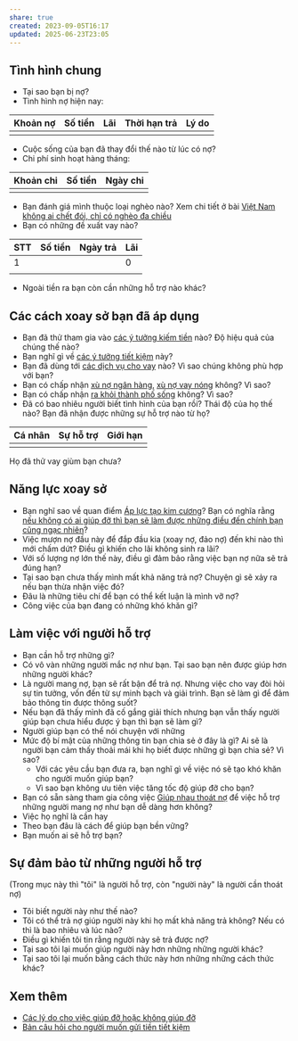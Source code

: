 ```yaml
---
share: true
created: 2023-09-05T16:17
updated: 2025-06-23T23:05
---
```

## Tình hình chung
- Tại sao bạn bị nợ? 
- Tình hình nợ hiện nay:

| Khoản nợ | Số tiền | Lãi | Thời hạn trả | Lý do |
| -------- | ------- | --- | ------------ | ----- |
|          |         |     |              |       |

- Cuộc sống của bạn đã thay đổi thế nào từ lúc có nợ?
- Chi phí sinh hoạt hàng tháng:

| Khoản chi | Số tiền | Ngày chi | 
| --------- | ------- | -------- |
|           |         |          |
- Bạn đánh giá mình thuộc loại nghèo nào? Xem chi tiết ở bài [Việt Nam không ai chết đói, chỉ có nghèo đa chiều](../../%E2%9A%A1Hi%E1%BB%83u%20bi%E1%BA%BFt%20s%C3%A2u/Ph%C3%A1t%20tri%E1%BB%83n%20b%E1%BB%81n%20v%E1%BB%AFng/H%E1%BB%97%20tr%E1%BB%A3%20ng%C6%B0%E1%BB%9Di%20y%E1%BA%BFu%20th%E1%BA%BF/Ng%C6%B0%E1%BB%9Di%20ngh%C3%A8o/Vi%E1%BB%87t%20Nam%20kh%C3%B4ng%20ai%20ch%E1%BA%BFt%20%C4%91%C3%B3i,%20ch%E1%BB%89%20c%C3%B3%20ngh%C3%A8o%20%C4%91a%20chi%E1%BB%81u.md)
- Bạn có những đề xuất vay nào?

| STT | Số tiền | Ngày trả | Lãi |
| --- | ------- | -------- | --- |
| 1   |         |          | 0   |
|     |         |          |     |

- Ngoài tiền ra bạn còn cần những hỗ trợ nào khác?

## Các cách xoay sở bạn đã áp dụng
- Bạn đã thử tham gia vào [các ý tưởng kiếm tiền](../../%F0%9F%93%9CT%C3%A0i%20nguy%C3%AAn/%C3%9D%20t%C6%B0%E1%BB%9Fng%20ki%E1%BA%BFm%20ti%E1%BB%81n/3%20%C3%9D%20t%C6%B0%E1%BB%9Fng/index.md) nào? Độ hiệu quả của chúng thế nào?
- Bạn nghĩ gì về [các ý tưởng tiết kiệm](../../%F0%9F%93%9CT%C3%A0i%20nguy%C3%AAn/%C3%9D%20t%C6%B0%E1%BB%9Fng%20ti%E1%BA%BFt%20ki%E1%BB%87m.md) này?
- Bạn đã dùng tới [các dịch vụ cho vay](../../%F0%9F%93%9CT%C3%A0i%20nguy%C3%AAn/Ch%E1%BB%8Dn%20s%E1%BA%A3n%20ph%E1%BA%A9m%20ph%C3%B9%20h%E1%BB%A3p/C%C3%A1c%20d%E1%BB%8Bch%20v%E1%BB%A5%20cho%20vay/index.md) nào? Vì sao chúng không phù hợp với bạn?
- Bạn có chấp nhận [xù nợ ngân hàng](./T%C3%A0i%20li%E1%BB%87u/X%C3%B9%20n%E1%BB%A3%20ng%C3%A2n%20h%C3%A0ng.md), [xù nợ vay nóng](./T%C3%A0i%20li%E1%BB%87u/X%C3%B9%20n%E1%BB%A3%20vay%20n%C3%B3ng.md) không? Vì sao?
- Bạn có chấp nhận [ra khỏi thành phố sống](./T%C3%A0i%20li%E1%BB%87u/Ni%E1%BB%81m%20tin/Ra%20kh%E1%BB%8Fi%20th%C3%A0nh%20ph%E1%BB%91%20s%E1%BB%91ng.md) không? Vì sao?
- Đã có bao nhiêu người biết tình hình của bạn rồi? Thái độ của họ thế nào? Bạn đã nhận được những sự hỗ trợ nào từ họ?

| Cá nhân | Sự hỗ trợ | Giới hạn |
| ------- | --------- | -------- |
|         |           |          |
Họ đã thử vay giùm bạn chưa?

## Năng lực xoay sở
- Bạn nghĩ sao về quan điểm [Áp lực tạo kim cương](../../%F0%9F%93%9CT%C3%A0i%20nguy%C3%AAn/Ni%E1%BB%81m%20tin,%20di%E1%BB%85n%20ng%C3%B4n/Th%C3%A1ch%20th%E1%BB%A9c,%20%C4%91am%20m%C3%AA,%20ph%C3%A1t%20tri%E1%BB%83n%20b%E1%BA%A3n%20th%C3%A2n/%C3%81p%20l%E1%BB%B1c%20t%E1%BA%A1o%20kim%20c%C6%B0%C6%A1ng.md)? Bạn có nghĩa rằng [nếu không có ai giúp đỡ thì bạn sẽ làm được những điều đến chính bạn cũng ngạc nhiên](../../%F0%9F%93%9CT%C3%A0i%20nguy%C3%AAn/Ni%E1%BB%81m%20tin,%20di%E1%BB%85n%20ng%C3%B4n/Th%C3%A1ch%20th%E1%BB%A9c,%20%C4%91am%20m%C3%AA,%20ph%C3%A1t%20tri%E1%BB%83n%20b%E1%BA%A3n%20th%C3%A2n/Con%20ng%C6%B0%E1%BB%9Di%20th%C6%B0%E1%BB%9Dng%20kh%C3%B4ng%20bi%E1%BA%BFt%20%C4%91%C6%B0%E1%BB%A3c%20n%C4%83ng%20l%E1%BB%B1c%20c%E1%BB%A7a%20m%C3%ACnh.%20Khi%20b%E1%BB%8B%20%C3%A9p%20v%C3%A0o%20%C4%91%C6%B0%E1%BB%9Dng%20c%C3%B9ng%20h%E1%BB%8D%20s%E1%BA%BD%20l%C3%A0m%20%C4%91%C6%B0%E1%BB%A3c%20nh%E1%BB%AFng%20%C4%91i%E1%BB%81u%20%C4%91%E1%BA%BFn%20ch%C3%ADnh%20h%E1%BB%8D%20c%C5%A9ng%20ng%E1%BA%A1c%20nhi%C3%AAn.md)?
- Việc mượn nợ đầu này để đắp đầu kia (xoay nợ, đảo nợ) đến khi nào thì mới chấm dứt? Điều gì khiến cho lãi không sinh ra lãi?
- Với số lượng nợ lớn thế này, điều gì đảm bảo rằng việc bạn nợ nữa sẽ trả đúng hạn? 
- Tại sao bạn chưa thấy mình mất khả năng trả nợ? Chuyện gì sẽ xảy ra nếu bạn thừa nhận việc đó?
- Đâu là những tiêu chí để bạn có thể kết luận là mình vỡ nợ?
- Công việc của bạn đang có những khó khăn gì?

## Làm việc với người hỗ trợ
- Bạn cần hỗ trợ những gì?
- Có vô vàn những người mắc nợ như bạn. Tại sao bạn nên được giúp hơn những người khác?
- Là người mang nợ, bạn sẽ rất bận để trả nợ. Nhưng việc cho vay đòi hỏi sự tin tưởng, vốn đến từ sự minh bạch và giải trình. Bạn sẽ làm gì để đảm bảo thông tin được thông suốt?
- Nếu bạn đã thấy mình đã cố gắng giải thích nhưng bạn vẫn thấy người giúp bạn chưa hiểu được ý bạn thì bạn sẽ làm gì?
- Người giúp bạn có thể nói chuyện với những 
- Mức độ bí mật của những thông tin bạn chia sẻ ở đây là gì? Ai sẽ là người bạn cảm thấy thoải mái khi họ biết được những gì bạn chia sẻ? Vì sao?
	- Với các yêu cầu bạn đưa ra, bạn nghĩ gì về việc nó sẽ tạo khó khăn cho người muốn giúp bạn?
	- Vì sao bạn không ưu tiên việc tăng tốc độ giúp đỡ cho bạn?
- Bạn có sẵn sàng tham gia công việc [Giúp nhau thoát nợ](./index.md) để việc hỗ trợ những người mang nợ như bạn dễ dàng hơn không?
- Việc họ nghĩ là cần hay 
- Theo bạn đâu là cách để giúp bạn bền vững?
- Bạn muốn ai sẽ hỗ trợ bạn?

## Sự đảm bảo từ những người hỗ trợ
(Trong mục này thì "tôi" là người hỗ trợ, còn "người này" là người cần thoát nợ)
- Tôi biết người này như thế nào? 
- Tôi có thể trả nợ giúp người này khi họ mất khả năng trả không? Nếu có thì là bao nhiêu và lúc nào? 
- Điều gì khiến tôi tin rằng người này sẽ trả được nợ? 
- Tại sao tôi lại muốn giúp người này hơn những những người khác?
- Tại sao tôi lại muốn bằng cách thức này hơn những những cách thức khác?

## Xem thêm
- [Các lý do cho việc giúp đỡ hoặc không giúp đỡ](./T%C3%A0i%20li%E1%BB%87u/Ni%E1%BB%81m%20tin/C%C3%A1c%20l%C3%BD%20do%20cho%20vi%E1%BB%87c%20gi%C3%BAp%20%C4%91%E1%BB%A1%20ho%E1%BA%B7c%20kh%C3%B4ng%20gi%C3%BAp%20%C4%91%E1%BB%A1.md)
- [Bản câu hỏi cho người muốn gửi tiền tiết kiệm](./B%E1%BA%A3n%20c%C3%A2u%20h%E1%BB%8Fi%20cho%20ng%C6%B0%E1%BB%9Di%20mu%E1%BB%91n%20g%E1%BB%ADi%20ti%E1%BB%81n%20ti%E1%BA%BFt%20ki%E1%BB%87m.md)